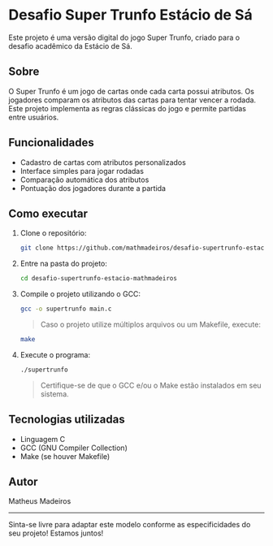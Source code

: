 # Desafio Super Trunfo Estácio de Sá

Este projeto é uma versão digital do jogo Super Trunfo, criado para o desafio acadêmico da Estácio de Sá.

## Sobre

O Super Trunfo é um jogo de cartas onde cada carta possui atributos. Os jogadores comparam os atributos das cartas para tentar vencer a rodada. Este projeto implementa as regras clássicas do jogo e permite partidas entre usuários.

## Funcionalidades

- Cadastro de cartas com atributos personalizados
- Interface simples para jogar rodadas
- Comparação automática dos atributos
- Pontuação dos jogadores durante a partida

## Como executar

1. Clone o repositório:
   ```bash
   git clone https://github.com/mathmadeiros/desafio-supertrunfo-estacio-mathmadeiros.git
   ```
2. Entre na pasta do projeto:
   ```bash
   cd desafio-supertrunfo-estacio-mathmadeiros
   ```
3. Compile o projeto utilizando o GCC:
   ```bash
   gcc -o supertrunfo main.c
   ```
   > Caso o projeto utilize múltiplos arquivos ou um Makefile, execute:
   ```bash
   make
   ```
4. Execute o programa:
   ```bash
   ./supertrunfo
   ```
   > Certifique-se de que o GCC e/ou o Make estão instalados em seu sistema.

## Tecnologias utilizadas

- Linguagem C
- GCC (GNU Compiler Collection)
- Make (se houver Makefile)

## Autor

Matheus Madeiros

---

Sinta-se livre para adaptar este modelo conforme as especificidades do seu projeto!
Estamos juntos!